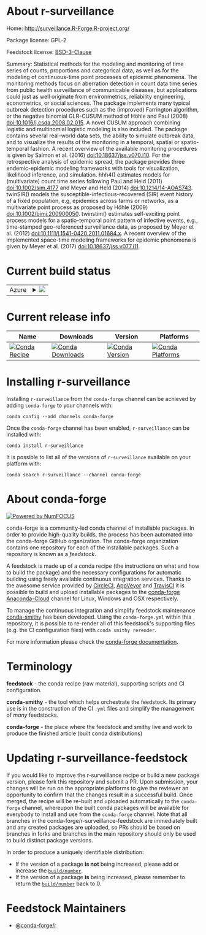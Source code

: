 About r-surveillance
====================

Home: http://surveillance.R-Forge.R-project.org/

Package license: GPL-2

Feedstock license: [BSD-3-Clause](https://github.com/conda-forge/r-surveillance-feedstock/blob/master/LICENSE.txt)

Summary: Statistical methods for the modeling and monitoring of time series of counts, proportions and categorical data, as well as for the modeling of continuous-time point processes of epidemic phenomena. The monitoring methods focus on aberration detection in count data time series from public health surveillance of communicable diseases, but applications could just as well originate from environmetrics, reliability engineering, econometrics, or social sciences. The package implements many typical outbreak detection procedures such as the (improved) Farrington algorithm, or the negative binomial GLR-CUSUM method of Höhle and Paul (2008) <doi:10.1016/j.csda.2008.02.015>. A novel CUSUM approach combining logistic and multinomial logistic modeling is also included. The package contains several real-world data sets, the ability to simulate outbreak data, and to visualize the results of the monitoring in a temporal, spatial or spatio-temporal fashion. A recent overview of the available monitoring procedures is given by Salmon et al. (2016) <doi:10.18637/jss.v070.i10>. For the retrospective analysis of epidemic spread, the package provides three endemic-epidemic modeling frameworks with tools for visualization, likelihood inference, and simulation. hhh4() estimates models for (multivariate) count time series following Paul and Held (2011) <doi:10.1002/sim.4177> and Meyer and Held (2014) <doi:10.1214/14-AOAS743>. twinSIR() models the susceptible-infectious-recovered (SIR) event history of a fixed population, e.g, epidemics across farms or networks, as a multivariate point process as proposed by Höhle (2009) <doi:10.1002/bimj.200900050>. twinstim() estimates self-exciting point process models for a spatio-temporal point pattern of infective events, e.g., time-stamped geo-referenced surveillance data, as proposed by Meyer et al. (2012) <doi:10.1111/j.1541-0420.2011.01684.x>. A recent overview of the implemented space-time modeling frameworks for epidemic phenomena is given by Meyer et al. (2017) <doi:10.18637/jss.v077.i11>.

Current build status
====================


<table>
    
  <tr>
    <td>Azure</td>
    <td>
      <details>
        <summary>
          <a href="https://dev.azure.com/conda-forge/feedstock-builds/_build/latest?definitionId=7089&branchName=master">
            <img src="https://dev.azure.com/conda-forge/feedstock-builds/_apis/build/status/r-surveillance-feedstock?branchName=master">
          </a>
        </summary>
        <table>
          <thead><tr><th>Variant</th><th>Status</th></tr></thead>
          <tbody><tr>
              <td>linux_64_r_base3.6</td>
              <td>
                <a href="https://dev.azure.com/conda-forge/feedstock-builds/_build/latest?definitionId=7089&branchName=master">
                  <img src="https://dev.azure.com/conda-forge/feedstock-builds/_apis/build/status/r-surveillance-feedstock?branchName=master&jobName=linux&configuration=linux_64_r_base3.6" alt="variant">
                </a>
              </td>
            </tr><tr>
              <td>linux_64_r_base4.0</td>
              <td>
                <a href="https://dev.azure.com/conda-forge/feedstock-builds/_build/latest?definitionId=7089&branchName=master">
                  <img src="https://dev.azure.com/conda-forge/feedstock-builds/_apis/build/status/r-surveillance-feedstock?branchName=master&jobName=linux&configuration=linux_64_r_base4.0" alt="variant">
                </a>
              </td>
            </tr><tr>
              <td>osx_64_r_base3.6</td>
              <td>
                <a href="https://dev.azure.com/conda-forge/feedstock-builds/_build/latest?definitionId=7089&branchName=master">
                  <img src="https://dev.azure.com/conda-forge/feedstock-builds/_apis/build/status/r-surveillance-feedstock?branchName=master&jobName=osx&configuration=osx_64_r_base3.6" alt="variant">
                </a>
              </td>
            </tr><tr>
              <td>osx_64_r_base4.0</td>
              <td>
                <a href="https://dev.azure.com/conda-forge/feedstock-builds/_build/latest?definitionId=7089&branchName=master">
                  <img src="https://dev.azure.com/conda-forge/feedstock-builds/_apis/build/status/r-surveillance-feedstock?branchName=master&jobName=osx&configuration=osx_64_r_base4.0" alt="variant">
                </a>
              </td>
            </tr><tr>
              <td>win_64_r_base3.6</td>
              <td>
                <a href="https://dev.azure.com/conda-forge/feedstock-builds/_build/latest?definitionId=7089&branchName=master">
                  <img src="https://dev.azure.com/conda-forge/feedstock-builds/_apis/build/status/r-surveillance-feedstock?branchName=master&jobName=win&configuration=win_64_r_base3.6" alt="variant">
                </a>
              </td>
            </tr><tr>
              <td>win_64_r_base4.0</td>
              <td>
                <a href="https://dev.azure.com/conda-forge/feedstock-builds/_build/latest?definitionId=7089&branchName=master">
                  <img src="https://dev.azure.com/conda-forge/feedstock-builds/_apis/build/status/r-surveillance-feedstock?branchName=master&jobName=win&configuration=win_64_r_base4.0" alt="variant">
                </a>
              </td>
            </tr>
          </tbody>
        </table>
      </details>
    </td>
  </tr>
</table>

Current release info
====================

| Name | Downloads | Version | Platforms |
| --- | --- | --- | --- |
| [![Conda Recipe](https://img.shields.io/badge/recipe-r--surveillance-green.svg)](https://anaconda.org/conda-forge/r-surveillance) | [![Conda Downloads](https://img.shields.io/conda/dn/conda-forge/r-surveillance.svg)](https://anaconda.org/conda-forge/r-surveillance) | [![Conda Version](https://img.shields.io/conda/vn/conda-forge/r-surveillance.svg)](https://anaconda.org/conda-forge/r-surveillance) | [![Conda Platforms](https://img.shields.io/conda/pn/conda-forge/r-surveillance.svg)](https://anaconda.org/conda-forge/r-surveillance) |

Installing r-surveillance
=========================

Installing `r-surveillance` from the `conda-forge` channel can be achieved by adding `conda-forge` to your channels with:

```
conda config --add channels conda-forge
```

Once the `conda-forge` channel has been enabled, `r-surveillance` can be installed with:

```
conda install r-surveillance
```

It is possible to list all of the versions of `r-surveillance` available on your platform with:

```
conda search r-surveillance --channel conda-forge
```


About conda-forge
=================

[![Powered by NumFOCUS](https://img.shields.io/badge/powered%20by-NumFOCUS-orange.svg?style=flat&colorA=E1523D&colorB=007D8A)](http://numfocus.org)

conda-forge is a community-led conda channel of installable packages.
In order to provide high-quality builds, the process has been automated into the
conda-forge GitHub organization. The conda-forge organization contains one repository
for each of the installable packages. Such a repository is known as a *feedstock*.

A feedstock is made up of a conda recipe (the instructions on what and how to build
the package) and the necessary configurations for automatic building using freely
available continuous integration services. Thanks to the awesome service provided by
[CircleCI](https://circleci.com/), [AppVeyor](https://www.appveyor.com/)
and [TravisCI](https://travis-ci.com/) it is possible to build and upload installable
packages to the [conda-forge](https://anaconda.org/conda-forge)
[Anaconda-Cloud](https://anaconda.org/) channel for Linux, Windows and OSX respectively.

To manage the continuous integration and simplify feedstock maintenance
[conda-smithy](https://github.com/conda-forge/conda-smithy) has been developed.
Using the ``conda-forge.yml`` within this repository, it is possible to re-render all of
this feedstock's supporting files (e.g. the CI configuration files) with ``conda smithy rerender``.

For more information please check the [conda-forge documentation](https://conda-forge.org/docs/).

Terminology
===========

**feedstock** - the conda recipe (raw material), supporting scripts and CI configuration.

**conda-smithy** - the tool which helps orchestrate the feedstock.
                   Its primary use is in the construction of the CI ``.yml`` files
                   and simplify the management of *many* feedstocks.

**conda-forge** - the place where the feedstock and smithy live and work to
                  produce the finished article (built conda distributions)


Updating r-surveillance-feedstock
=================================

If you would like to improve the r-surveillance recipe or build a new
package version, please fork this repository and submit a PR. Upon submission,
your changes will be run on the appropriate platforms to give the reviewer an
opportunity to confirm that the changes result in a successful build. Once
merged, the recipe will be re-built and uploaded automatically to the
`conda-forge` channel, whereupon the built conda packages will be available for
everybody to install and use from the `conda-forge` channel.
Note that all branches in the conda-forge/r-surveillance-feedstock are
immediately built and any created packages are uploaded, so PRs should be based
on branches in forks and branches in the main repository should only be used to
build distinct package versions.

In order to produce a uniquely identifiable distribution:
 * If the version of a package **is not** being increased, please add or increase
   the [``build/number``](https://conda.io/docs/user-guide/tasks/build-packages/define-metadata.html#build-number-and-string).
 * If the version of a package **is** being increased, please remember to return
   the [``build/number``](https://conda.io/docs/user-guide/tasks/build-packages/define-metadata.html#build-number-and-string)
   back to 0.

Feedstock Maintainers
=====================

* [@conda-forge/r](https://github.com/conda-forge/r/)

